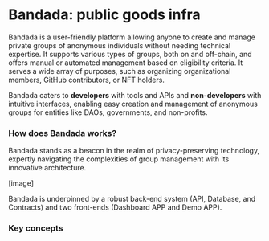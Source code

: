 # Bandada: public goods infra

Bandada is a user-friendly platform allowing anyone to create and manage private groups of anonymous individuals without needing technical expertise. It supports various types of groups, both on and off-chain, and offers manual or automated management based on eligibility criteria. It serves a wide array of purposes, such as organizing organizational members, GitHub contributors, or NFT holders.

Bandada caters to **developers** with tools and APIs and **non-developers** with intuitive interfaces, enabling easy creation and management of anonymous groups for entities like DAOs, governments, and non-profits.


### How does Bandada works?

Bandada stands as a beacon in the realm of privacy-preserving technology, expertly navigating the complexities of group management with its innovative architecture.

[image]

Bandada is underpinned by a robust back-end system (API, Database, and Contracts) and two front-ends (Dashboard APP and Demo APP).


### Key concepts
